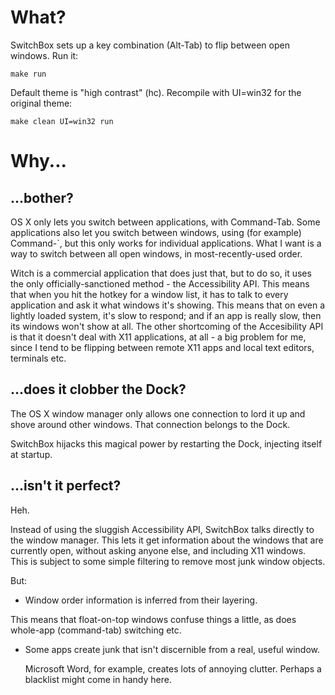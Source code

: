# What?
SwitchBox sets up a key combination (Alt-Tab) to flip between open windows.
Run it:

    make run

Default theme is "high contrast" (hc). Recompile with UI=win32 for the original theme:

    make clean UI=win32 run

# Why...
## ...bother?
OS X only lets you switch between applications, with Command-Tab.
Some applications also let you switch between windows, using (for example) Command-`, but this only works for individual applications.
What I want is a way to switch between all open windows, in most-recently-used order.

Witch is a commercial application that does just that, but to do so, it uses the only officially-sanctioned method - the Accessibility API.
This means that when you hit the hotkey for a window list, it has to talk to every application and ask it what windows it's showing. This means that on even a lightly loaded system, it's slow to respond; and if an app is really slow, then its windows won't show at all.
The other shortcoming of the Accesibility API is that it doesn't deal with X11 applications, at all - a big problem for me, since I tend to be flipping between remote X11 apps and local text editors, terminals etc.

## ...does it clobber the Dock?
The OS X window manager only allows one connection to lord it up and shove around other windows.
That connection belongs to the Dock.

SwitchBox hijacks this magical power by restarting the Dock, injecting itself at startup.

## ...isn't it perfect?
Heh.

Instead of using the sluggish Accessibility API, SwitchBox talks directly to the window manager.
This lets it get information about the windows that are currently open, without asking anyone else, and including X11 windows. This is subject to some simple filtering to remove most junk window objects.

But:

*   Window order information is inferred from their layering.
    
This means that float-on-top windows confuse things a little, as does whole-app (command-tab) switching etc.
*   Some apps create junk that isn't discernible from a real, useful window.

    Microsoft Word, for example, creates lots of annoying clutter. Perhaps a blacklist might come in handy here.
